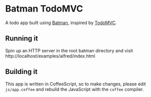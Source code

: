 # Batman TodoMVC

A todo app built using [Batman](http://batmanjs.org), inspired by [TodoMVC](https://github.com/addyosmani/todomvc).

## Running it

Spin up an HTTP server in the root batman directory and visit http://localhost/examples/alfred/index.html


## Building it

This app is written in CoffeeScript, so to make changes, please edit `js/app.coffee` and rebuild the JavaScript with the `coffee` compiler.


